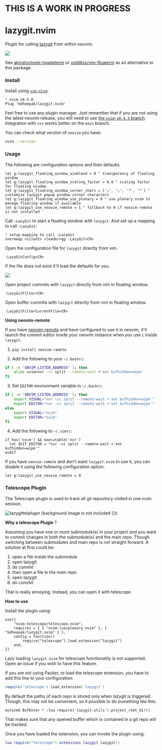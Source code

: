 # THIS IS A WORK IN PROGRESS

# lazygit.nvim

Plugin for calling [lazygit](https://github.com/jesseduffield/lazygit) from within neovim.

![](https://user-images.githubusercontent.com/1813121/87866391-79fcfe00-c93e-11ea-94a9-204947de1b39.gif)

See [akinsho/nvim-toggleterm](https://github.com/akinsho/nvim-toggleterm.lua#custom-terminals) or [voldikss/vim-floaterm](https://github.com/voldikss/vim-floaterm) as an alternative to this package.

### Install

Install using [`vim-plug`](https://github.com/junegunn/vim-plug):

```vim
" nvim v0.5.0
Plug 'kdheepak/lazygit.nvim'
```

Feel free to use any plugin manager.
Just remember that if you are not using the latest neovim release, you will need to use [the `nvim-v0.4.3` branch](https://github.com/kdheepak/lazygit.vim/tree/nvim-v0.4.3).
Integration with `nvr` works better on the `main` branch.

You can check what version of `neovim` you have:

```bash
nvim --version
```

### Usage

The following are configuration options and their defaults.

```vim
let g:lazygit_floating_window_winblend = 0 " transparency of floating window
let g:lazygit_floating_window_scaling_factor = 0.9 " scaling factor for floating window
let g:lazygit_floating_window_corner_chars = ['╭', '╮', '╰', '╯'] " customize lazygit popup window corner characters
let g:lazygit_floating_window_use_plenary = 0 " use plenary.nvim to manage floating window if available
let g:lazygit_use_neovim_remote = 1 " fallback to 0 if neovim-remote is not installed
```

Call `:LazyGit` to start a floating window with `lazygit`.
And set up a mapping to call `:LazyGit`:

```vim
" setup mapping to call :LazyGit
nnoremap <silent> <leader>gg :LazyGit<CR>
```

Open the configuration file for `lazygit` directly from vim.

```vim
:LazyGitConfig<CR>
```

If the file does not exist it'll load the defaults for you.

![](https://user-images.githubusercontent.com/1813121/78830902-46721580-79d8-11ea-8809-291b346b6c42.gif)

Open project commits with `lazygit` directly from vim in floating window.

```vim
:LazyGitFilter<CR>
```

Open buffer commits with `lazygit` directly from vim in floating window.

```vim
:LazyGitFilterCurrentFile<CR>
```

**Using neovim-remote**

If you have [neovim-remote](https://github.com/mhinz/neovim-remote) and have configured to use it in neovim, it'll launch the commit editor inside your neovim instance when you use `C` inside `lazygit`.

1. `pip install neovim-remote`

2. Add the following to your `~/.bashrc`:

```bash
if [ -n "$NVIM_LISTEN_ADDRESS" ]; then
    alias nvim=nvr -cc split --remote-wait +'set bufhidden=wipe'
fi
```

3. Set `EDITOR` environment variable in `~/.bashrc`:

```bash
if [ -n "$NVIM_LISTEN_ADDRESS" ]; then
    export VISUAL="nvr -cc split --remote-wait +'set bufhidden=wipe'"
    export EDITOR="nvr -cc split --remote-wait +'set bufhidden=wipe'"
else
    export VISUAL="nvim"
    export EDITOR="nvim"
fi
```

4. Add the following to `~/.vimrc`:

```vim
if has('nvim') && executable('nvr')
  let $GIT_EDITOR = "nvr -cc split --remote-wait +'set bufhidden=wipe'"
endif
```

If you have `neovim-remote` and don't want `lazygit.nvim` to use it, you can disable it using the following configuration option:

```vim
let g:lazygit_use_neovim_remote = 0
```

### Telescope Plugin

The Telescope plugin is used to track all git repository visited in one nvim session.

![lazygittelplugin](https://user-images.githubusercontent.com/10464534/156933468-c89abee4-6afb-457c-8b02-55b67913aef2.png)
(background image is not included :smirk:)

**Why a telescope Plugin** ?

Assuming you have one or more submodule(s) in your project and you want to commit changes in both the submodule(s)
and the main repo.
Though switching between submodules and main repo is not straight forward.
A solution at first could be:

1. open a file inside the submodule
2. open lazygit
3. do commit
4. then open a file in the main repo
5. open lazygit
6. do commit

That is really annoying.
Instead, you can open it with telescope.

**How to use**

Install the plugin using:

```
use({
    "nvim-telescope/telescope.nvim",
    requires = { { "nvim-lua/plenary.nvim" }, { "kdheepak/lazygit.nvim" } },
    config = function()
        require("telescope").load_extension("lazygit")
    end,
})
```

Lazy loading `lazygit.nvim` for telescope functionality is not supported. Open an issue if you wish to have this feature.

If you are not using Packer, to load the telescope extension, you have to add this line to your configuration:

```lua
require('telescope').load_extension('lazygit')
```

By default the paths of each repo is stored only when lazygit is triggered.
Though, this may not be convenient, so it possible to do something like this:

```vim
autocmd BufEnter * :lua require('lazygit.utils').project_root_dir()
```

That makes sure that any opened buffer which is contained in a git repo will be tracked.

Once you have loaded the extension, you can invoke the plugin using:

```lua
lua require("telescope").extensions.lazygit.lazygit()
```
